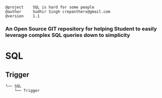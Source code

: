 ```
@project	SQL is hard for some people
@author		Sudhir Singh crepantherx@gmail.com
@version	1.1
```

### An Open Source GIT repository for helping Student to easily leverage complex SQL queries down to simplicity

# SQL
## Trigger

```.
└── SQL
    └── Trigger
```
